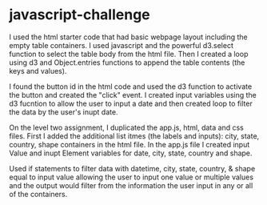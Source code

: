 # javascript-challenge
 
I used the html starter code that had basic webpage layout including the empty table containers. I used javascript and the powerful d3.select function to select the table body from the html file. Then I created a loop using d3 and Object.entries functions to append the table contents (the keys and values). 

I found the button id in the html code and used the d3 function to activate the button and created the "click" event. I created input variables using the d3 fucntion to allow the user to input a date and then created loop to filter the data by the user's inupt date. 

On the level two assignment, I duplicated the app.js, html, data and css files. First I added the additional list itmes (the labels and inputs): city, state, country, shape containers in the html file. In the app.js file I created input Value and inupt Element variables for date, city, state, country and shape. 

Used if statements to filter data with datetime, city, state, country, & shape equal to input value allowing the user to input one value or multiple values and the output would filter from the information the user input in any or all of the containers. 

 

